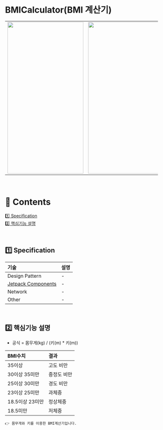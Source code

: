 # BMICalculator(BMI 계산기)

<table>
  <td><img src="https://user-images.githubusercontent.com/106309830/176618675-1bb711f9-afa6-4965-bd02-e5ad6f4a20c0.png" width="250" height="500"/></td>
  <td><img src="https://user-images.githubusercontent.com/106309830/176618679-dcf6c1bb-6145-429a-a5dd-922453507f7f.png" width="250" height="500"/></td>
</table>

<br>

# :green_book: Contents

[:one: Specification](#one-specification)<br>
[:two: 핵심기능 설명](#two-핵심기능-설명)<br>

<br>

## :one: Specification
기술|설명
:---|:---
Design Pattern|-
[Jetpack Components](https://developer.android.com/jetpack/androidx/explorer?hl=ko&case=all)|-
Network|-
Other|-

<br>

## :two: 핵심기능 설명
- 공식 = 몸무게(kg) / (키(m) * 키(m))

BMI수치|결과
:---|:---
35이상|고도 비만
30이상 35미만|중정도 비만
25이상 30미만|경도 비만
23이상 25미만|과체중
18.5이상 23미만|정상체중
18.5미만|저체중

```
👉 몸무게와 키를 이용한 BMI계산기입니다.
```
